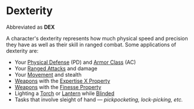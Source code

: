 # Dexterity

Abbreviated as **DEX**

A character's dexterity represents how much physical speed and precision they have as well as their skill in ranged combat. Some applications of dexterity are:

- Your [Physical Defense](../Derived%20Statistics/Physical%20Defense.md) (PD) and [Armor Class](../Derived%20Statistics/Armor%20Class.md) (AC)
- Your [Ranged Attacks](../../Game%20Procedures/Combat/Ranged%20Attack.md) and damage
- Your [Movement](../../Game%20Procedures/Combat/Movement.md) and stealth
- [Weapons](../../Items%20and%20Gear/Weapons/Weapons.md) with the [Expertise X Property](../../Items%20and%20Gear/Weapon%20Properties/Expertise%20X%20Property.md)
- [Weapons](../../Items%20and%20Gear/Weapons/Weapons.md) with the [Finesse Property](../../Items%20and%20Gear/Weapon%20Properties/Finesse%20Property.md)
- Lighting a [Torch](../../Items%20and%20Gear/Gear/1%20Coin/Torch.md) or [Lantern](../../Items%20and%20Gear/Gear/25%20Coins/Lantern.md) while [Blinded](../../Game%20Procedures/Conditions/Blinded.md)
- Tasks that involve sleight of hand — *pickpocketing, lock-picking, etc.*
